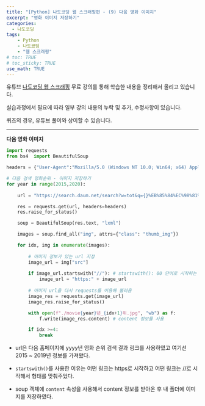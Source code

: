```yaml
---
title: "[Python] 나도코딩 웹 스크래핑편 - (9) 다음 영화 이미지"
excerpt: "영화 이미지 저장하기"
categories: 
  - 나도코딩
tags: 
    - Python
    - 나도코딩
    - "웹 스크래핑"
# toc: TRUE
# toc_sticky: TRUE
use_math: TRUE
---
```


유튜브 [나도코딩 웹 스크래핑](https://www.youtube.com/watch?v=yQ20jZwDjTE&t=17499s) 무료 강의를 통해 학습한 내용을 정리해서 올리고 있습니다.

실습과정에서 필요에 따라 일부 강의 내용의 누락 및 추가, 수정사항이 있습니다.

퀴즈의 경우, 유튜브 풀이와 상이할 수 있습니다.

---


**다음 영화 이미지**


```python
import requests
from bs4  import BeautifulSoup

headers = {"User-Agent":"Mozilla/5.0 (Windows NT 10.0; Win64; x64) AppleWebKit/537.36 (KHTML, like Gecko) Chrome/88.0.4324.104 Safari/537.36"}

# 다음 검색 영화순위 - 이미지 저장하기
for year in range(2015,2020):
    
    url = "https://search.daum.net/search?w=tot&q={}%EB%85%84%EC%98%81%ED%99%94%EC%88%9C%EC%9C%84&DA=MOR&rtmaxcoll=MOR".format(year)

    res = requests.get(url, headers=headers)
    res.raise_for_status()

    soup = BeautifulSoup(res.text, "lxml")

    images = soup.find_all("img", attrs={"class": "thumb_img"})

    for idx, img in enumerate(images):
        
        # 이미지 정보가 있는 url 지정
        image_url = img["src"]
        
        if image_url.startswith("//"): # startswith(): 00 단어로 시작하는 경우
            image_url = "https:" + image_url
        
        # 이미지 url을 다시 requests를 이용해 불러옴
        image_res = requests.get(image_url)
        image_res.raise_for_status()

        with open(f"./movie{year}년_{idx+1}위.jpg", "wb") as f:
            f.write(image_res.content) # content 정보를 사용

        if idx >=4:
            break
```

- url은 다음 홈페이지에 yyyy년 영화 순위 검색 결과 링크를 사용하였고 여기선 2015 ~ 2019년 정보를 가져왔다.


- `startswith()`를 사용한 이유는 어떤 링크는 https로 시작하고 어떤 링크는 //로 시작해서 형태를 맞춰주었다.


- soup 객체에 `content` 속성을 사용해서 content 정보를 받아온 후 내 폴더에 이미지를 저장하였다.

